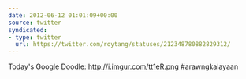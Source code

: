 ```yaml
---
date: 2012-06-12 01:01:09+00:00
source: twitter
syndicated:
- type: twitter
  url: https://twitter.com/roytang/statuses/212348780882829312/
---
```


Today's Google Doodle: http://i.imgur.com/tt1eR.png #arawngkalayaan